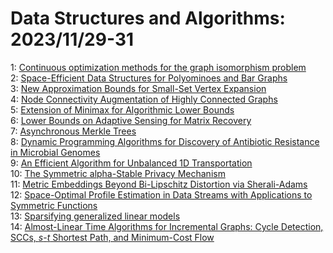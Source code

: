 # Data Structures and Algorithms: 2023/11/29-31  
1: [Continuous optimization methods for the graph isomorphism problem](https://doi.org/10.48550/arXiv.2311.16912)  
2: [Space-Efficient Data Structures for Polyominoes and Bar Graphs](https://doi.org/10.48550/arXiv.2311.16957)  
3: [New Approximation Bounds for Small-Set Vertex Expansion](https://doi.org/10.48550/arXiv.2311.17001)  
4: [Node Connectivity Augmentation of Highly Connected Graphs](https://doi.org/10.48550/arXiv.2311.17010)  
5: [Extension of Minimax for Algorithmic Lower Bounds](https://doi.org/10.48550/arXiv.2311.17038)  
6: [Lower Bounds on Adaptive Sensing for Matrix Recovery](https://doi.org/10.48550/arXiv.2311.17281)  
7: [Asynchronous Merkle Trees](https://doi.org/10.48550/arXiv.2311.17441)  
8: [Dynamic Programming Algorithms for Discovery of Antibiotic Resistance in  Microbial Genomes](https://doi.org/10.48550/arXiv.2311.17538)  
9: [An Efficient Algorithm for Unbalanced 1D Transportation](https://doi.org/10.48550/arXiv.2311.17704)  
10: [The Symmetric alpha-Stable Privacy Mechanism](https://doi.org/10.48550/arXiv.2311.17789)  
11: [Metric Embeddings Beyond Bi-Lipschitz Distortion via Sherali-Adams](https://doi.org/10.48550/arXiv.2311.17840)  
12: [Space-Optimal Profile Estimation in Data Streams with Applications to  Symmetric Functions](https://doi.org/10.48550/arXiv.2311.17868)  
13: [Sparsifying generalized linear models](https://doi.org/10.48550/arXiv.2311.18145)  
14: [Almost-Linear Time Algorithms for Incremental Graphs: Cycle Detection,  SCCs, $s$-$t$ Shortest Path, and Minimum-Cost Flow](https://doi.org/10.48550/arXiv.2311.18295)  